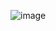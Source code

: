 ![image](https://github.com/gabidasanches/HealthandWelenessDeviceAnalysis/assets/123784158/12bce170-52b3-4b07-8eb9-03db4527c0ce)
















